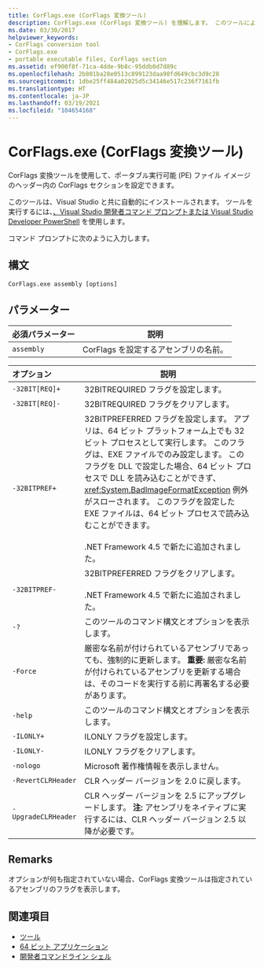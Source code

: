 ```yaml
---
title: CorFlags.exe (CorFlags 変換ツール)
description: CorFlags.exe (CorFlags 変換ツール) を理解します。 このツールにより、ポータブル実行可能ファイル イメージのヘッダー内の CorFlags セクションを構成できます。
ms.date: 03/30/2017
helpviewer_keywords:
- CorFlags conversion tool
- CorFlags.exe
- portable executable files, CorFlags section
ms.assetid: ef900f8f-71ca-4dde-9b8c-95ddb0d7d89c
ms.openlocfilehash: 2b801ba28e0513c899123daa98fd649cbc3d9c28
ms.sourcegitcommit: 1dbe25ff484a02025d5c34146e517c236f7161fb
ms.translationtype: HT
ms.contentlocale: ja-JP
ms.lasthandoff: 03/19/2021
ms.locfileid: "104654168"
---
```

# <a name="corflagsexe-corflags-conversion-tool"></a>CorFlags.exe (CorFlags 変換ツール)

CorFlags 変換ツールを使用して、ポータブル実行可能 (PE) ファイル イメージのヘッダー内の CorFlags セクションを設定できます。  
  
 このツールは、Visual Studio と共に自動的にインストールされます。 ツールを実行するには、[、Visual Studio 開発者コマンド プロンプトまたは Visual Studio Developer PowerShell](/visualstudio/ide/reference/command-prompt-powershell) を使用します。  
  
 コマンド プロンプトに次のように入力します。  
  
## <a name="syntax"></a>構文  
  
```console  
CorFlags.exe assembly [options]  
```  
  
## <a name="parameters"></a>パラメーター  
  
|必須パラメーター|説明|  
|------------------------|-----------------|  
|`assembly`|CorFlags を設定するアセンブリの名前。|  
  
|オプション|説明|  
|:------------|-----------------|  
|`-32BIT[REQ]+`|32BITREQUIRED フラグを設定します。|  
|`-32BIT[REQ]-`|32BITREQUIRED フラグをクリアします。|  
|`-32BITPREF+`|32BITPREFERRED フラグを設定します。 アプリは、64 ビット プラットフォーム上でも 32 ビット プロセスとして実行します。 このフラグは、EXE ファイルでのみ設定します。 このフラグを DLL で設定した場合、64 ビット プロセスで DLL を読み込むことができず、<xref:System.BadImageFormatException> 例外がスローされます。 このフラグを設定した EXE ファイルは、64 ビット プロセスで読み込むことができます。<br /><br /> .NET Framework 4.5 で新たに追加されました。|  
|`-32BITPREF-`|32BITPREFERRED フラグをクリアします。<br /><br /> .NET Framework 4.5 で新たに追加されました。|  
|`-?`|このツールのコマンド構文とオプションを表示します。|  
|`-Force`|厳密な名前が付けられているアセンブリであっても、強制的に更新します。 **重要:** 厳密な名前が付けられているアセンブリを更新する場合は、そのコードを実行する前に再署名する必要があります。|  
|`-help`|このツールのコマンド構文とオプションを表示します。|  
|`-ILONLY+`|ILONLY フラグを設定します。|  
|`-ILONLY-`|ILONLY フラグをクリアします。|  
|`-nologo`|Microsoft 著作権情報を表示しません。|  
|`-RevertCLRHeader`|CLR ヘッダー バージョンを 2.0 に戻します。|  
|`-UpgradeCLRHeader`|CLR ヘッダー バージョンを 2.5 にアップグレードします。 **注:** アセンブリをネイティブに実行するには、CLR ヘッダー バージョン 2.5 以降が必要です。|  
  
## <a name="remarks"></a>Remarks  

 オプションが何も指定されていない場合、CorFlags 変換ツールは指定されているアセンブリのフラグを表示します。  
  
## <a name="see-also"></a>関連項目

- [ツール](index.md)
- [64 ビット アプリケーション](../64-bit-apps.md)
- [開発者コマンドライン シェル](/visualstudio/ide/reference/command-prompt-powershell)
